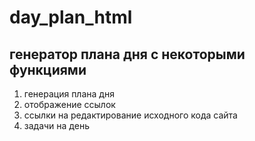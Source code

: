 # day_plan_html

## генератор плана дня с некоторыми функциями
1. генерация плана дня
2. отображение ссылок
3. ссылки на редактирование исходного кода сайта
4. задачи на день
